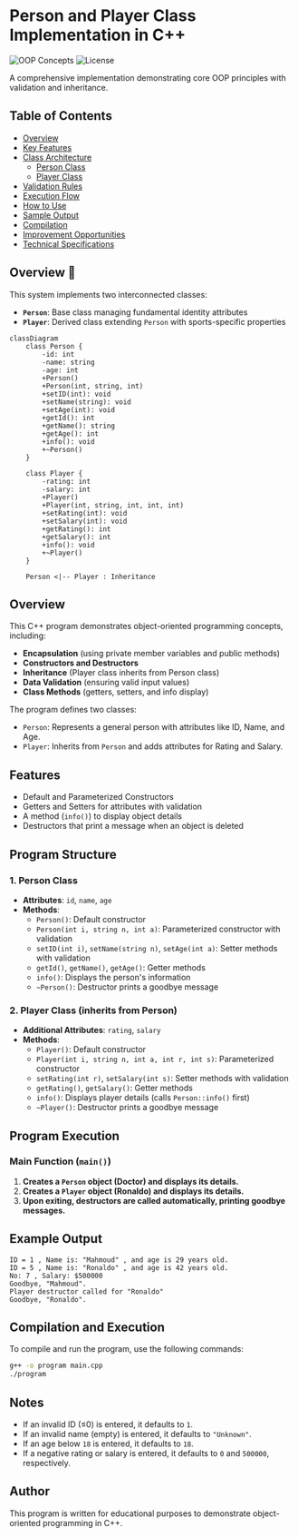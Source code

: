# Person and Player Class Implementation in C++

![OOP Concepts](https://img.shields.io/badge/OOP-Encapsulation%20%7C%20Inheritance%20%7C%20Polymorphism-blue)
![License](https://img.shields.io/badge/License-MIT-green)

A comprehensive implementation demonstrating core OOP principles with validation and inheritance.

## Table of Contents
- [Overview](#overview)
- [Key Features](#key-features)
- [Class Architecture](#class-architecture)
  - [Person Class](#person-class)
  - [Player Class](#player-class)
- [Validation Rules](#validation-rules)
- [Execution Flow](#execution-flow)
- [How to Use](#how-to-use)
- [Sample Output](#sample-output)
- [Compilation](#compilation)
- [Improvement Opportunities](#improvement-opportunities)
- [Technical Specifications](#technical-specifications)

## Overview 🌟
This system implements two interconnected classes:
- **`Person`**: Base class managing fundamental identity attributes
- **`Player`**: Derived class extending `Person` with sports-specific properties

```mermaid
classDiagram
    class Person {
        -id: int
        -name: string
        -age: int
        +Person()
        +Person(int, string, int)
        +setID(int): void
        +setName(string): void
        +setAge(int): void
        +getId(): int
        +getName(): string
        +getAge(): int
        +info(): void
        +~Person()
    }

    class Player {
        -rating: int
        -salary: int
        +Player()
        +Player(int, string, int, int, int)
        +setRating(int): void
        +setSalary(int): void
        +getRating(): int
        +getSalary(): int
        +info(): void
        +~Player()
    }

    Person <|-- Player : Inheritance
```

## Overview
This C++ program demonstrates object-oriented programming concepts, including:
- **Encapsulation** (using private member variables and public methods)
- **Constructors and Destructors**
- **Inheritance** (Player class inherits from Person class)
- **Data Validation** (ensuring valid input values)
- **Class Methods** (getters, setters, and info display)

The program defines two classes:
- `Person`: Represents a general person with attributes like ID, Name, and Age.
- `Player`: Inherits from `Person` and adds attributes for Rating and Salary.

## Features
- Default and Parameterized Constructors
- Getters and Setters for attributes with validation
- A method (`info()`) to display object details
- Destructors that print a message when an object is deleted

## Program Structure
### 1. **Person Class**
- **Attributes**: `id`, `name`, `age`
- **Methods**:
  - `Person()`: Default constructor
  - `Person(int i, string n, int a)`: Parameterized constructor with validation
  - `setID(int i)`, `setName(string n)`, `setAge(int a)`: Setter methods with validation
  - `getId()`, `getName()`, `getAge()`: Getter methods
  - `info()`: Displays the person's information
  - `~Person()`: Destructor prints a goodbye message

### 2. **Player Class (inherits from Person)**
- **Additional Attributes**: `rating`, `salary`
- **Methods**:
  - `Player()`: Default constructor
  - `Player(int i, string n, int a, int r, int s)`: Parameterized constructor
  - `setRating(int r)`, `setSalary(int s)`: Setter methods with validation
  - `getRating()`, `getSalary()`: Getter methods
  - `info()`: Displays player details (calls `Person::info()` first)
  - `~Player()`: Destructor prints a goodbye message

## Program Execution
### **Main Function (`main()`)**
1. **Creates a `Person` object (Doctor) and displays its details.**
2. **Creates a `Player` object (Ronaldo) and displays its details.**
3. **Upon exiting, destructors are called automatically, printing goodbye messages.**

## Example Output
```plaintext
ID = 1 , Name is: "Mahmoud" , and age is 29 years old.
ID = 5 , Name is: "Ronaldo" , and age is 42 years old.
No: 7 , Salary: $500000
Goodbye, "Mahmoud".
Player destructor called for "Ronaldo"
Goodbye, "Ronaldo".
```

## Compilation and Execution
To compile and run the program, use the following commands:
```sh
g++ -o program main.cpp
./program
```

## Notes
- If an invalid ID (≤0) is entered, it defaults to `1`.
- If an invalid name (empty) is entered, it defaults to `"Unknown"`.
- If an age below `18` is entered, it defaults to `18`.
- If a negative rating or salary is entered, it defaults to `0` and `500000`, respectively.

## Author
This program is written for educational purposes to demonstrate object-oriented programming in C++.

